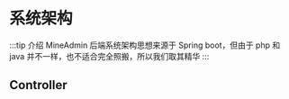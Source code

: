 # 系统架构

:::tip 介绍
MineAdmin 后端系统架构思想来源于 Spring boot，但由于 php 和 java 并不一样，也不适合完全照搬，所以我们取其精华
:::

## Controller